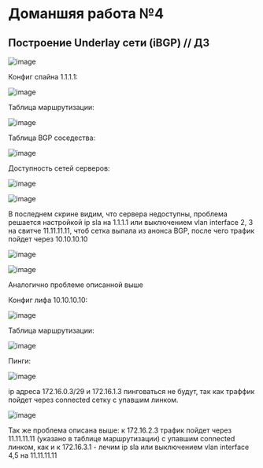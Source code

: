 # Доманшяя работа №4
## Построение Underlay сети (iBGP) // ДЗ

![image](https://github.com/user-attachments/assets/536d4434-eb6e-4060-8add-81642c920b0d)

Конфиг спайна 1.1.1.1:

![image](https://github.com/user-attachments/assets/a70fc6ed-ba5f-42db-ab4c-d0d2ebeffcf5)

Таблица маршрутизации:

![image](https://github.com/user-attachments/assets/5a754b82-a9c1-4e87-ac3a-d37dc4aad580)

Таблица BGP соседества:

![image](https://github.com/user-attachments/assets/bab55db9-31f4-436c-a783-66817b189b0a)

Доступность сетей серверов:

![image](https://github.com/user-attachments/assets/f991708f-5d7a-40e8-b777-12e8152dcbef)

![image](https://github.com/user-attachments/assets/73da02c9-a431-4b82-a9c3-8b9c8b31866b)

В последнем скрине видим, что сервера недоступны, проблема решается настройкой ip sla на 1.1.1.1 или выключением vlan interface 2, 3 на свитче 11.11.11.11, чтоб сетка выпала из анонса BGP, после чего трафик пойдет через 10.10.10.10

![image](https://github.com/user-attachments/assets/f7690060-1def-4e52-87d5-ffe9fe83e182)

![image](https://github.com/user-attachments/assets/3fcc9305-c22f-412d-90e1-25699f183a2d)

Аналогично проблеме описанной выше


Конфиг лифа 10.10.10.10:


![image](https://github.com/user-attachments/assets/edb91554-3839-44e0-b7df-ca8195565601)


Таблица маршрутизации:

![image](https://github.com/user-attachments/assets/4d45a52b-0c79-4d2f-abd4-301b0c313109)

Пинги:

![image](https://github.com/user-attachments/assets/37fd555e-74b3-4798-9578-e66c826d3873)

ip адреса 172.16.0.3/29 и 172.16.1.3 пинговаться не будут, так как траффик пойдет через connected сетку с упавшим линком. 

![image](https://github.com/user-attachments/assets/8fdb861e-477e-4fa4-aebb-d08f6b83da45)

Так же проблема описана выше: к 172.16.2.3 трафик пойдет через 11.11.11.11 (указано в таблице маршрутизации) с упавшим connected линком, как и к 172.16.3.1 - лечим ip sla или выключением vlan interface 4,5 на 11.11.11.11







